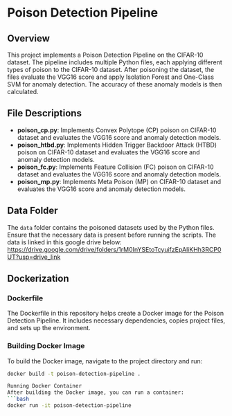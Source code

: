 # Poison Detection Pipeline

## Overview

This project implements a Poison Detection Pipeline on the CIFAR-10 dataset. The pipeline includes multiple Python files, each applying different types of poison to the CIFAR-10 dataset. After poisoning the dataset, the files evaluate the VGG16 score and apply Isolation Forest and One-Class SVM for anomaly detection. The accuracy of these anomaly models is then calculated.

## File Descriptions

- **poison_cp.py**: Implements Convex Polytope (CP) poison on CIFAR-10 dataset and evaluates the VGG16 score and anomaly detection models.
- **poison_htbd.py**: Implements Hidden Trigger Backdoor Attack (HTBD) poison on CIFAR-10 dataset and evaluates the VGG16 score and anomaly detection models.
- **poison_fc.py**: Implements Feature Collision (FC) poison on CIFAR-10 dataset and evaluates the VGG16 score and anomaly detection models.
- **poison_mp.py**: Implements Meta Poison (MP) on CIFAR-10 dataset and evaluates the VGG16 score and anomaly detection models.


## Data Folder

The `data` folder contains the poisoned datasets used by the Python files. Ensure that the necessary data is present before running the scripts. The data is linked in this google drive below: 
https://drive.google.com/drive/folders/1rM0InYSEtoTcyuifzEpAliKHh3RCP0UT?usp=drive_link

## Dockerization

### Dockerfile

The Dockerfile in this repository helps create a Docker image for the Poison Detection Pipeline. It includes necessary dependencies, copies project files, and sets up the environment.

### Building Docker Image

To build the Docker image, navigate to the project directory and run:

```bash
docker build -t poison-detection-pipeline .

Running Docker Container
After building the Docker image, you can run a container:
```bash
docker run -it poison-detection-pipeline
